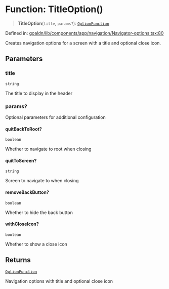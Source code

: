 # Function: TitleOption()

> **TitleOption**(`title`, `params?`): [`OptionFunction`](../type-aliases/OptionFunction.md)

Defined in: [goaldn/lib/components/app/navigation/Navigator-options.tsx:80](https://github.com/aldesgroup/goaldn/blob/6a7943d02984b1a6b41d76a3a483a1484b644076/lib/components/app/navigation/Navigator-options.tsx#L80)

Creates navigation options for a screen with a title and optional close icon.

## Parameters

### title

`string`

The title to display in the header

### params?

Optional parameters for additional configuration

#### quitBackToRoot?

`boolean`

Whether to navigate to root when closing

#### quitToScreen?

`string`

Screen to navigate to when closing

#### removeBackButton?

`boolean`

Whether to hide the back button

#### withCloseIcon?

`boolean`

Whether to show a close icon

## Returns

[`OptionFunction`](../type-aliases/OptionFunction.md)

Navigation options with title and optional close icon
